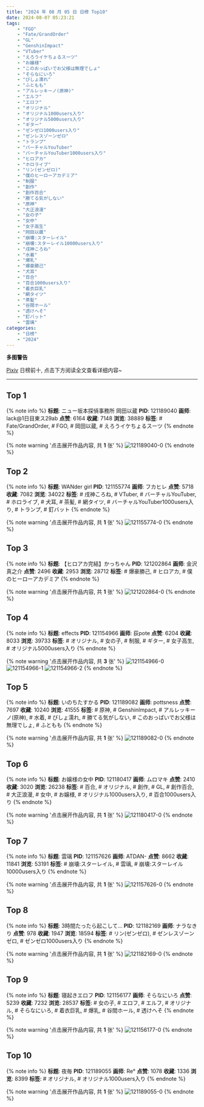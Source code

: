 ```yaml
---
title: "2024 年 08 月 05 日 日榜 Top10"
date: 2024-08-07 05:23:21
tags:
    - "FGO"
    - "Fate/GrandOrder"
    - "GL"
    - "GenshinImpact"
    - "VTuber"
    - "えろうイケちょるスーツ"
    - "お嬢様"
    - "このおっぱいでお父様は無理でしょ"
    - "そらなにいろ"
    - "びしょ濡れ"
    - "ふともも"
    - "アルレッキーノ(原神)"
    - "エルフ"
    - "エロフ"
    - "オリジナル"
    - "オリジナル1000users入り"
    - "オリジナル5000users入り"
    - "ギター"
    - "ゼンゼロ1000users入り"
    - "ゼンレスゾーンゼロ"
    - "トランプ"
    - "バーチャルYouTuber"
    - "バーチャルYouTuber1000users入り"
    - "ヒロアカ"
    - "ホロライブ"
    - "リン(ゼンゼロ)"
    - "僕のヒーローアカデミア"
    - "制服"
    - "創作"
    - "創作百合"
    - "勝てる気がしない"
    - "原神"
    - "大正浪漫"
    - "女の子"
    - "女中"
    - "女子高生"
    - "岡田以蔵"
    - "崩壊:スターレイル"
    - "崩壊:スターレイル10000users入り"
    - "戌神ころね"
    - "水着"
    - "爆乳"
    - "爆豪勝己"
    - "犬耳"
    - "百合"
    - "百合1000users入り"
    - "着衣巨乳"
    - "網タイツ"
    - "茶髪"
    - "谷間ホール"
    - "透けへそ"
    - "釘バット"
    - "雲璃"
categories:
    - "日榜"
    - "2024"
---
```


<i class="fa fa-triangle-exclamation"></i>**多图警告**<i class="fa fa-triangle-exclamation"></i>

[Pixiv](https://www.pixiv.net/) 日榜前十, 点击下方阅读全文查看详细内容~

<!-- more -->

---

## Top 1

{% note info %}
**标题**: ニュー坂本探偵事務所 岡田以蔵
**PID**: 121189040 **画师**: lack@1日目東ス29ab
**点赞**: 6164 **收藏**: 7148 **浏览**: 38889
**标签**: # Fate/GrandOrder, # FGO, # 岡田以蔵, # えろうイケちょるスーツ
{% endnote %}

{% note warning '点击展开作品内容, 共 **1** 张' %}
![121189040-0](https://i.pixiv.re/img-original/img/2024/08/05/00/00/34/121189040_p0.jpg)
{% endnote %}

## Top 2

{% note info %}
**标题**: WANder girl
**PID**: 121155774 **画师**: フカヒレ
**点赞**: 5718 **收藏**: 7082 **浏览**: 34022
**标签**: # 戌神ころね, # VTuber, # バーチャルYouTuber, # ホロライブ, # 犬耳, # 茶髪, # 網タイツ, # バーチャルYouTuber1000users入り, # トランプ, # 釘バット
{% endnote %}

{% note warning '点击展开作品内容, 共 **1** 张' %}
![121155774-0](https://i.pixiv.re/img-original/img/2024/08/04/00/17/17/121155774_p0.jpg)
{% endnote %}

## Top 3

{% note info %}
**标题**: 【ヒロアカ完結】かっちゃん
**PID**: 121202864 **画师**: 金沢真之介
**点赞**: 2496 **收藏**: 2953 **浏览**: 28712
**标签**: # 爆豪勝己, # ヒロアカ, # 僕のヒーローアカデミア
{% endnote %}

{% note warning '点击展开作品内容, 共 **1** 张' %}
![121202864-0](https://i.pixiv.re/img-original/img/2024/08/05/14/30/47/121202864_p0.jpg)
{% endnote %}

## Top 4

{% note info %}
**标题**: effects
**PID**: 121154966 **画师**: 荻pote
**点赞**: 6204 **收藏**: 8033 **浏览**: 39733
**标签**: # オリジナル, # 女の子, # 制服, # ギター, # 女子高生, # オリジナル5000users入り
{% endnote %}

{% note warning '点击展开作品内容, 共 **3** 张' %}
![121154966-0](https://i.pixiv.re/img-original/img/2024/08/04/00/01/13/121154966_p0.png)
![121154966-1](https://i.pixiv.re/img-original/img/2024/08/04/00/01/13/121154966_p1.png)
![121154966-2](https://i.pixiv.re/img-original/img/2024/08/04/00/01/13/121154966_p2.png)
{% endnote %}

## Top 5

{% note info %}
**标题**: いのちたすかる
**PID**: 121189082 **画师**: pottsness
**点赞**: 7697 **收藏**: 10240 **浏览**: 41555
**标签**: # 原神, # GenshinImpact, # アルレッキーノ(原神), # 水着, # びしょ濡れ, # 勝てる気がしない, # このおっぱいでお父様は無理でしょ, # ふともも
{% endnote %}

{% note warning '点击展开作品内容, 共 **1** 张' %}
![121189082-0](https://i.pixiv.re/img-original/img/2024/08/05/00/00/44/121189082_p0.jpg)
{% endnote %}

## Top 6

{% note info %}
**标题**: お嬢様の女中
**PID**: 121180417 **画师**: ムロマキ
**点赞**: 2410 **收藏**: 3020 **浏览**: 26238
**标签**: # 百合, # オリジナル, # 創作, # GL, # 創作百合, # 大正浪漫, # 女中, # お嬢様, # オリジナル1000users入り, # 百合1000users入り
{% endnote %}

{% note warning '点击展开作品内容, 共 **1** 张' %}
![121180417-0](https://i.pixiv.re/img-original/img/2024/08/04/20/15/44/121180417_p0.jpg)
{% endnote %}

## Top 7

{% note info %}
**标题**: 雲璃
**PID**: 121157626 **画师**: ATDAN-
**点赞**: 8662 **收藏**: 11841 **浏览**: 53191
**标签**: # 崩壊:スターレイル, # 雲璃, # 崩壊:スターレイル10000users入り
{% endnote %}

{% note warning '点击展开作品内容, 共 **1** 张' %}
![121157626-0](https://i.pixiv.re/img-original/img/2024/08/04/01/18/21/121157626_p0.png)
{% endnote %}

## Top 8

{% note info %}
**标题**: 3時間たったら起こして…
**PID**: 121182169 **画师**: ナラなきり
**点赞**: 978 **收藏**: 1947 **浏览**: 18594
**标签**: # リン(ゼンゼロ), # ゼンレスゾーンゼロ, # ゼンゼロ1000users入り
{% endnote %}

{% note warning '点击展开作品内容, 共 **1** 张' %}
![121182169-0](https://i.pixiv.re/img-original/img/2024/08/04/21/03/00/121182169_p0.png)
{% endnote %}

## Top 9

{% note info %}
**标题**: 寝起きエロフ
**PID**: 121156177 **画师**: そらなにいろ
**点赞**: 5239 **收藏**: 7232 **浏览**: 28537
**标签**: # 女の子, # エロフ, # エルフ, # オリジナル, # そらなにいろ, # 着衣巨乳, # 爆乳, # 谷間ホール, # 透けへそ
{% endnote %}

{% note warning '点击展开作品内容, 共 **1** 张' %}
![121156177-0](https://i.pixiv.re/img-original/img/2024/08/04/00/30/02/121156177_p0.png)
{% endnote %}

## Top 10

{% note info %}
**标题**: 夜毎
**PID**: 121189055 **画师**: Re°
**点赞**: 1078 **收藏**: 1336 **浏览**: 8399
**标签**: # オリジナル, # オリジナル1000users入り
{% endnote %}

{% note warning '点击展开作品内容, 共 **1** 张' %}
![121189055-0](https://i.pixiv.re/img-original/img/2024/08/05/00/00/37/121189055_p0.png)
{% endnote %}
